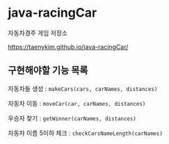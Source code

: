 # java-racingCar

자동차경주 게임 저장소

https://taenykim.github.io/java-racingCar/

## 구현해야할 기능 목록

자동차들 생성 : `makeCars(cars, carNames, distances)`

자동차 이동 : `moveCar(car, carNames, distances)`

우승자 찾기 : `getWinner(carNames, distances)`

자동차 이름 5이하 체크 : `checkCarsNameLength(carNames)`
